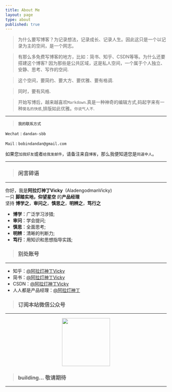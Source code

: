 ```yaml
---
title: About Me
layout: page
type: about
published: true
---
```


> 为什么要写博客？为记录想法，记录成长、记录人生。因此这只是一个以记录为主的空间，是一个网志。

> 有那么多免费写博客的地方，比如：简书、知乎、CSDN等等。为什么还要搭建这个博客? 因为那些是公共区域，这是私人空间，一个属于个人独立、安静、思考、写作的空间. 

> 这个空间，要简约、要大方、要优雅、要有格调. 

> 同时，要有风格. 

> 开始写博后，越来越喜欢`Markdown`.真是一种神奇的编辑方式,码起字来有一种`莫名的快感`,排版如此优雅。`你说气人不`.

---

> **`我的联系方式`**

`Wechat` : `dandan-sbb`

`Mail` : `bobindandan@gmail.com`

如果您`加我好友`或者`给我发邮件`，请备注来自`博客`，那么我便知道您是`同道中人`。

---

> ### 闲言碎语
---

你好，我是**阿拉灯神丁Vicky**&nbsp;&nbsp;(AladengodmanVicky)  
一只&nbsp;**脚踏实地，仰望星空**&nbsp;的**产品经理**  
坚持 **博学之**，**审问之**，**慎思之**，**明辨之**，**笃行之**  

* **博学**：广泛学习涉猎;
* **审问**：学会提问;
* **慎思**：全面思考;
* **明辨**：清晰的判断力;
* **笃行**：用知识和思想指导实践; 


> ### 别处账号
---

* 知乎：[@阿拉灯神丁Vicky](https://www.zhihu.com/people/AladengodmanVicky/activities)
* 简书：[@阿拉灯神丁Vicky](https://www.jianshu.com/u/d35797a7d500)
* CSDN：[@阿拉灯神丁Vicky](https://blog.csdn.net/weixin_36105362)
* 人人都是产品经理：[@阿拉灯神丁](http://www.woshipm.com/u/681134)


> ### 订阅本站微信公众号
---

<div align="center"><img width="150" height="150" src="https://www.bobinsun.cn/assets/images/WeChat-logo.jpg"/></div>


> ### building... 敬请期待
---
